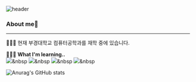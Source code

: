 ![header](https://capsule-render.vercel.app/api?type=waving&color=auto&height=300&section=header&text=Jihun%20Kim's%20Github&fontSize=90)
### About me👋
---
🙋🏻‍♂️ 현재 부경대학교 컴퓨터공학과를 재학 중에 있습니다.

👨🏻‍💻 **What I'm learning..**  
<img src = "https://img.shields.io/badge/Python-3776AB?style=flat-square&logo=Python&logoColor=white"/>&nbsp
<img src = "https://img.shields.io/badge/Java-cc0000?style=flat-square&logo=Java&logoColor=white"/>&nbsp
<img src = "https://img.shields.io/badge/Flutter-02569B?style=flat-square&logo=Flutter&logoColor=white"/>&nbsp
<img src = "https://img.shields.io/badge/Dart-0175C2?style=flat-square&logo=Dart&logoColor=white"/>&nbsp

![Anurag's GitHub stats](https://github-readme-stats.vercel.app/api?username=jihun-24k&show_icons=true&theme=vue) 
